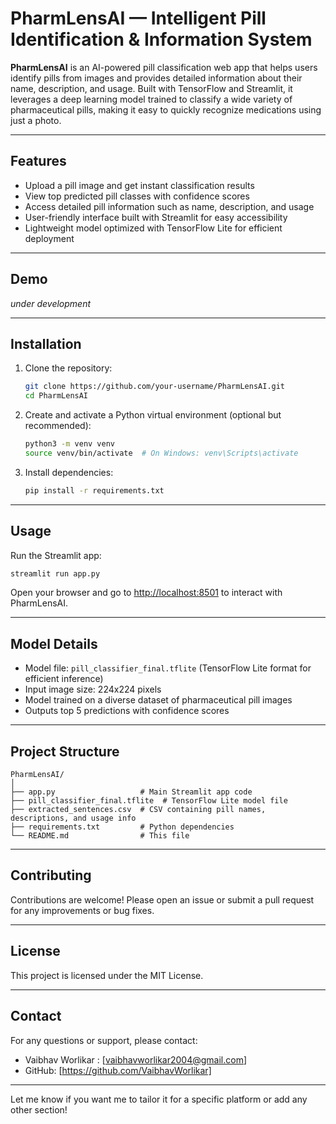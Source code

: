 # PharmLensAI — Intelligent Pill Identification & Information System

**PharmLensAI** is an AI-powered pill classification web app that helps users identify pills from images and provides detailed information about their name, description, and usage. Built with TensorFlow and Streamlit, it leverages a deep learning model trained to classify a wide variety of pharmaceutical pills, making it easy to quickly recognize medications using just a photo.

---

## Features

* Upload a pill image and get instant classification results
* View top predicted pill classes with confidence scores
* Access detailed pill information such as name, description, and usage
* User-friendly interface built with Streamlit for easy accessibility
* Lightweight model optimized with TensorFlow Lite for efficient deployment

---

## Demo

*under development*

---

## Installation

1. Clone the repository:

   ```bash
   git clone https://github.com/your-username/PharmLensAI.git
   cd PharmLensAI
   ```

2. Create and activate a Python virtual environment (optional but recommended):

   ```bash
   python3 -m venv venv
   source venv/bin/activate  # On Windows: venv\Scripts\activate
   ```

3. Install dependencies:

   ```bash
   pip install -r requirements.txt
   ```

---

## Usage

Run the Streamlit app:

```bash
streamlit run app.py
```

Open your browser and go to [http://localhost:8501](http://localhost:8501) to interact with PharmLensAI.

---

## Model Details

* Model file: `pill_classifier_final.tflite` (TensorFlow Lite format for efficient inference)
* Input image size: 224x224 pixels
* Model trained on a diverse dataset of pharmaceutical pill images
* Outputs top 5 predictions with confidence scores

---

## Project Structure

```
PharmLensAI/
│
├── app.py                   # Main Streamlit app code
├── pill_classifier_final.tflite  # TensorFlow Lite model file
├── extracted_sentences.csv  # CSV containing pill names, descriptions, and usage info
├── requirements.txt         # Python dependencies
└── README.md                # This file
```

---

## Contributing

Contributions are welcome! Please open an issue or submit a pull request for any improvements or bug fixes.

---

## License

This project is licensed under the MIT License.

---

## Contact

For any questions or support, please contact:

* Vaibhav Worlikar : [vaibhavworlikar2004@gmail.com]
* GitHub: [https://github.com/VaibhavWorlikar]

---

Let me know if you want me to tailor it for a specific platform or add any other section!
